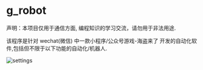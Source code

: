 # g_robot
声明：本项目仅用于通信方面, 编程知识的学习交流，请勿用于非法用途.

该程序是针对 wechat(微信) 中一款小程序/公众号游戏-海盗来了 开发的自动化软件,包括但不限于以下功能的自动化/机器人.

![settings](https://github.com/hdandi2018/g_robot/assets/158244143/d80a294c-77d6-4cfa-9d43-ee14a1379f6b)
